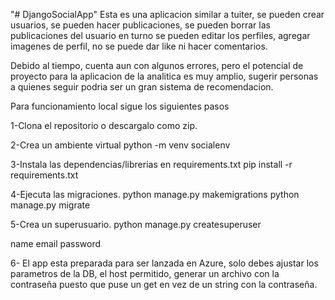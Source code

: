 "# DjangoSocialApp" 
Esta es una aplicacion similar a tuiter, se pueden crear usuarios, se pueden hacer publicaciones, se pueden borrar las publicaciones del usuario en turno
se pueden editar los perfiles, agregar imagenes de perfil, no se puede dar like ni hacer comentarios.

Debido al tiempo, cuenta aun con algunos errores, pero el potencial de proyecto para la aplicacion de la analitica es muy amplio, sugerir personas a quienes seguir podria ser un gran sistema de recomendacion.

Para funcionamiento local sigue los siguientes pasos

1-Clona el repositorio o descargalo como zip.


2-Crea un ambiente virtual
python -m venv socialenv

3-Instala las dependencias/librerias en requirements.txt
pip install -r requirements.txt

4-Ejecuta las migraciones.
python manage.py makemigrations python manage.py migrate

5-Crea un superusuario.
python manage.py createsuperuser

name
email
password

6- El app esta preparada para ser lanzada en Azure, solo debes ajustar los parametros de la DB, el host permitido, generar un archivo con la contraseña puesto que puse un get en vez de un string con la contraseña. 


